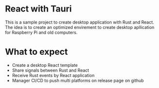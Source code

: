 # React with Tauri

This is a sample project to create desktop application with Rust and React. The idea is to create an optimized envirement to create desktop apllication for Raspberry Pi and old computers.

# What to expect

- Create a desktop React template
- Share signals between Rust and React
- Receive Rust events by React application
- Manager CI/CD to push multi platforms on release page on github
